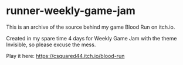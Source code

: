 # runner-weekly-game-jam

This is an archive of the source behind my game Blood Run on itch.io. 

Created in my spare time 4 days for Weekly Game Jam with the theme Invisible, so please excuse the mess.



Play it here:
https://csquared44.itch.io/blood-run

